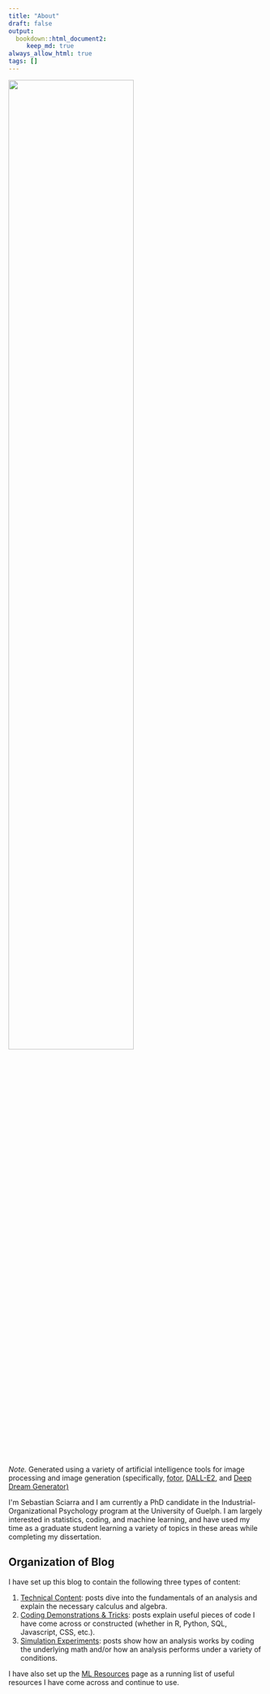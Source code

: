 ```yaml
---
title: "About"
draft: false
output:
  bookdown::html_document2:
     keep_md: true
always_allow_html: true
tags: []
---   
```





<div class="figure">
  <div class="figDivLabel">
    <caption>
     <span class = 'figLabelAbout'><span> 
    </caption>
  </div>
   <div class="figTitle">
  </div>
    <img src="images/about_picture.jpg" width="70%" height="70%"> 
  
  <div class="figNote">
      <span><em>Note. </em> Generated using a variety of artificial intelligence tools for image processing and image generation (specifically, <a href="https://www.fotor.com">fotor</a>, <a href="https://openai.com/dall-e-2/">DALL-E2</a>, and <a href="https://deepdreamgenerator.com">Deep Dream Generator)</a></span> 
  </div>
</div>

I'm Sebastian Sciarra and I am currently a PhD candidate in the Industrial-Organizational Psychology program at the University of Guelph. I am largely interested in statistics, coding, and machine learning, and have used my time as a graduate student learning a variety of topics in these areas while completing my dissertation. 


## Organization of Blog

I have set up this blog to contain the following three types of content: 

1) <a href="/technical_content">Technical Content</a>: posts dive into the fundamentals of an analysis and explain the necessary calculus and algebra.
2) <a href="/coding_tricks">Coding Demonstrations & Tricks</a>: posts explain useful pieces of code I have come across or constructed (whether in R, Python, SQL, Javascript, CSS, etc.). 
3) <a href="/simulation_exps">Simulation Experiments</a>: posts show how an analysis works by coding the underlying math and/or how an analysis performs under a variety of conditions. 

I have also set up the <a href="/mlresources">ML Resources</a> page as a running list of useful resources I have come across and continue to use.


<script type="text/javascript">
//set width of figLabel, figTitle, and figNote to width of <img> element
const figures = document.querySelectorAll('div.figure');

 for (let f = 0; f < figures.length; f++) {

      const img = figures[f].querySelector('.figure img');

      figures[f].querySelector('.figDivLabel').style.width = img.clientWidth + 'px';

      figures[f].querySelector('.figTitle').style.width =  img.clientWidth + 'px';
      figures[f].querySelector('.figNote').style.width =  img.clientWidth + 'px';
    }


function myFunction() {
  const screenWidth = window.innerWidth;
  const figures = document.querySelectorAll('div.figure');

  if (screenWidth < 1350) {
    for (let f = 0; f < figures.length; f++) {

      const img = figures[f].querySelector('.figure img');

      figures[f].querySelector('.figDivLabel').style.width = img.clientWidth + 'px';

      figures[f].querySelector('.figTitle').style.width =  img.clientWidth + 'px';
      figures[f].querySelector('.figNote').style.width =  img.clientWidth + 'px';
    }
  }
  if (screenWidth < 750) {
     for (let f = 0; f < figures.length; f++) {

      const img = figures[f].querySelector('.figure img');

      figures[f].querySelector('.figDivLabel').style.width = img.clientWidth + 'px';
        figures[f].querySelector('.figLabel').style.width = img.clientWidth + 'px';

      figures[f].querySelector('.figTitle').style.width =  img.clientWidth + 'px';
      figures[f].querySelector('.figNote').style.width =  img.clientWidth + 'px';
     }
  }
}

window.addEventListener('resize', myFunction);
</script>
